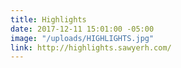 ```yaml
---
title: Highlights
date: 2017-12-11 15:01:00 -05:00
image: "/uploads/HIGHLIGHTS.jpg"
link: http://highlights.sawyerh.com/
---
```


